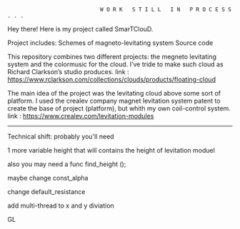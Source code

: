                                  W O R K   S T I L L   I N   P R O C E S S . . .

Hey there! Here is my project called SmarTClouD. 

Project includes:
  Schemes of magneto-levitating system
  Source code
  

This repository combines two different projects: the megneto levitating system and the colormusic for the cloud. 
I’ve tride to make such cloud as Richard Clarkson’s studio produces. 
 link : https://www.rclarkson.com/collections/clouds/products/floating-cloud

The main idea of the project was the levitating cloud above some sort of platform.
I used the crealev company magnet levitation system patent to create the base of project (platform), but whith my own coil-control system. 
 link : https://www.crealev.com/levitation-modules

  - - - - - - - - - - - - - - - - - - - - - - - - - - - - - - - - - - - - - - - - - - - - - -
Technical shift: probably you'll need 

1 more variable height that will contains the height of levitation moduel

also you may need a func find_height (); 

maybe change const_alpha 

change default_resistance

add multi-thread to x and y diviation


GL
